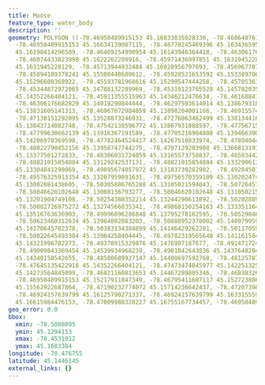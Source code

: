 ```yaml
---
title: Moose
feature_type: water_body
description: ''
geometry: POLYGON ((-78.46958489915153 45.16833835028336, -78.46864076157911 45.16724910793731,
  -78.46958489915153 45.16634139007115, -78.46778245469396 45.16343659569641, -78.46803994675932
  45.16198414296509, -78.46469254990954 45.16143946364418, -78.46306176682829 45.16216570158156,
  -78.46074433823998 45.1622262209916, -78.45971436997851 45.1631945228129, -78.45765443345559
  45.1631945228129, -78.45713944932484 45.16028956797693, -78.45696778794765 45.15774761099287,
  -78.45894189378241 45.15508448680612, -78.45928521653592 45.15338970661252, -78.45851274033984
  45.15296600368922, -78.45593781968616 45.15290547444258, -78.45705361863578 45.14878933488078,
  -78.45344872972065 45.14788132289969, -78.45319123765528 45.14570203512909, -78.45516534349007
  45.14352266404121, -78.45911355515963 45.14346212476634, -78.4616884758133 45.1429172683977,
  -78.46306176682829 45.14019290844444, -78.46297593614014 45.13867931888597, -78.46486421128677
  45.13831605141313, -78.46967072984059 45.13898204001166, -78.46915574570986 45.13771060048165,
  -78.47130151292095 45.13528873246931, -78.47276063462499 45.13813441680883, -78.47147317429815
  45.13843714082748, -78.47542138596772 45.13867931888597, -78.47756715317881 45.13843714082748,
  -78.47799630662139 45.13916367191589, -78.47705216904808 45.13946639047071, -78.47619386216383
  45.14206970369598, -78.47782464524417 45.14267510833974, -78.47894044419471 45.14091941716075,
  -78.48022790452156 45.13958747744275, -78.4797129203908 45.1366813191446, -78.48065705796412
  45.13377501272833, -78.48306031724059 45.13165573758837, -78.48503442307536 45.13117132078445,
  -78.48821015854884 45.13129242537131, -78.48821015854884 45.13329061392496, -78.48975511094103
  45.13304841298069, -78.49095674057972 45.13183739282902, -78.49284501572544 45.13250345709478,
  -78.49576325913354 45.13207959891631, -78.49756570359109 45.13020247483399, -78.49825234909905
  45.13002081438605, -78.50305886765288 45.13105021594043, -78.50726457138781 45.12941527538042,
  -78.50846620102648 45.13008136793277, -78.50846620102648 45.13105021594043, -78.50511880417581
  45.13201904749108, -78.50254388352214 45.13244290611892, -78.50202889939142 45.13335116400015,
  -78.50082726975272 45.13274566035341, -78.49868150254163 45.13335116400015, -78.49739404221479
  45.13516763636903, -78.49996896286848 45.13795278162595, -78.50529046555303 45.13831605141313,
  -78.50623460312634 45.13964802083203, -78.50880952378002 45.14097995913634, -78.50666375656891
  45.14170645782378, -78.50383134384899 45.14146429262281, -78.50117059250715 45.14067724861746,
  -78.50022645493384 45.13904258404445, -78.49782319565648 45.14116158467607, -78.49499078293744
  45.14321996702273, -78.49378915329876 45.1476997187677, -78.49147172471044 45.14763918392804,
  -78.49009843369454 45.14539934968239, -78.4901842643836 45.14376482049907, -78.48735185166368
  45.14340158542655, -78.48580689927147 45.14400697592768, -78.48125787278302 45.14340158542655,
  -78.47645135422918 45.14352266404121, -78.47473474045977 45.14225132576419, -78.4706148674139
  45.14273564845099, -78.46821160813653 45.14467289805346, -78.46838326951375 45.14872880119893,
  -78.46958489915153 45.15217911847349, -78.46795411607117 45.15272388631819, -78.4698423912169
  45.15562922687864, -78.47190232774072 45.15714236642437, -78.47207398911704 45.15968435040978,
  -78.46924157639799 45.16125790271337, -78.46924157639799 45.16331555938291, -78.47018571397132
  45.16615984476153, -78.47009988328227 45.16755167734457, -78.46958489915153 45.16833835028336))
geo_error: 0.0
bbox:
  xmin: -78.5088095
  ymin: 45.1294153
  xmax: -78.4531912
  ymax: 45.1683384
longitude: -78.476755
latitude: 45.1446145
external_links: {}
---
```

